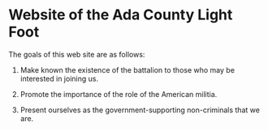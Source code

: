 # Website of the Ada County Light Foot

The goals of this web site are as follows:

1. Make known the existence of the battalion to those who may be interested in joining us.

2. Promote the importance of the role of the American militia.

3. Present ourselves as the government-supporting non-criminals that we are.
